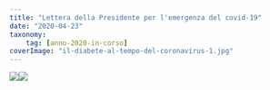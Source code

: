 ```yaml
---
title: "Lettera della Presidente per l'emergenza del covid-19"
date: "2020-04-23"
taxonomy: 
    tag: [anno-2020-in-corso]
coverImage: "il-diabete-al-tempo-del-coronavirus-1.jpg"
---
```


[![](images/il-diabete-al-tempo-del-coronavirus-1-212x300.jpg)](http://www.associazionediabeticibrescia.it/wp-content/uploads/2020/04/il-diabete-al-tempo-del-coronavirus-1.jpg)[![](images/il-diabete-al-tempo-del-coronavirus-2-212x300.jpg)](http://www.associazionediabeticibrescia.it/wp-content/uploads/2020/04/il-diabete-al-tempo-del-coronavirus-2.jpg)
